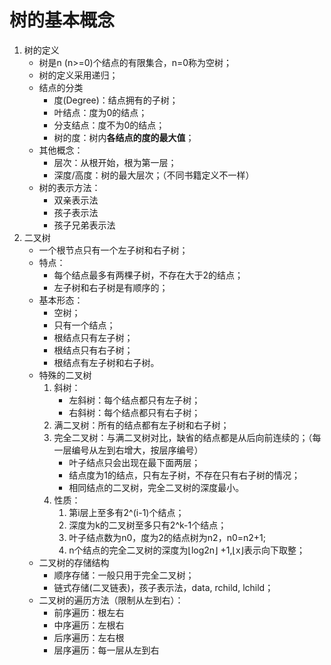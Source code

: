# 树的基本概念

1. 树的定义
   - 树是n (n>=0)个结点的有限集合，n=0称为空树；
   - 树的定义采用递归；
   - 结点的分类
     - 度(Degree)：结点拥有的子树；
     - 叶结点：度为0的结点；
     - 分支结点：度不为0的结点；
     - 树的度：树内**各结点的度的最大值**；
   - 其他概念：
     - 层次：从根开始，根为第一层；
     - 深度/高度：树的最大层次；（不同书籍定义不一样）
   - 树的表示方法：
     - 双亲表示法
     - 孩子表示法
     - 孩子兄弟表示法
2. 二叉树
   - 一个根节点只有一个左子树和右子树；
   - 特点：
     - 每个结点最多有两棵子树，不存在大于2的结点；
     - 左子树和右子树是有顺序的；
   - 基本形态：
     - 空树；
     - 只有一个结点；
     - 根结点只有左子树；
     - 根结点只有右子树；
     - 根结点有左子树和右子树。
   - 特殊的二叉树
     1. 斜树：
        - 左斜树：每个结点都只有左子树；
        - 右斜树：每个结点都只有右子树；
     2. 满二叉树：所有的结点都有左子树和右子树；
     3. 完全二叉树：与满二叉树对比，缺省的结点都是从后向前连续的；（每一层编号从左到右增大，按层序编号）
        - 叶子结点只会出现在最下面两层；
        - 结点度为1的结点，只有左子树，不存在只有右子树的情况；
        - 相同结点的二叉树，完全二叉树的深度最小。
     4. 性质：
        1. 第i层上至多有2^(i-1)个结点；
        2. 深度为k的二叉树至多只有2^k-1个结点；
        3. 叶子结点数为n0，度为2的结点树为n2，n0=n2+1;
        4. n个结点的完全二叉树的深度为⌊log2n⌋ +1,⌊x⌋表示向下取整；
   - 二叉树的存储结构
     - 顺序存储：一般只用于完全二叉树；
     - 链式存储(二叉链表)，孩子表示法，data, rchild, lchild；
   - 二叉树的遍历方法（限制从左到右）：
     - 前序遍历：根左右
     - 中序遍历：左根右
     - 后序遍历：左右根
     - 层序遍历：每一层从左到右
